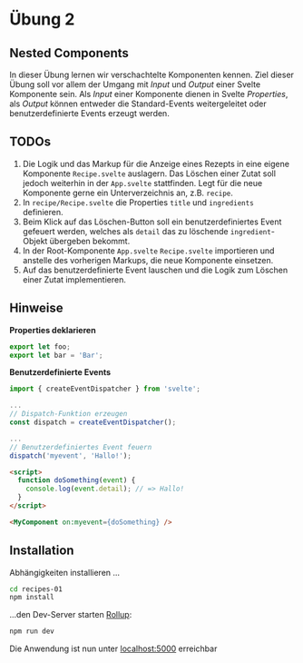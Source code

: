 # Übung 2
## Nested Components

In dieser Übung lernen wir verschachtelte Komponenten kennen. Ziel dieser Übung soll vor allem der Umgang mit *Input* und *Output* einer Svelte Komponente sein. Als *Input* einer Komponente dienen in Svelte *Properties*, als *Output* können entweder die Standard-Events weitergeleitet oder benutzerdefinierte Events erzeugt werden.

## TODOs

1. Die Logik und das Markup für die Anzeige eines Rezepts in eine eigene Komponente `Recipe.svelte` auslagern. Das Löschen einer Zutat soll jedoch weiterhin in der `App.svelte` stattfinden. Legt für die neue Komponente gerne ein Unterverzeichnis an, z.B. `recipe`. 
2. In `recipe/Recipe.svelte` die Properties `title` und `ingredients` definieren.
3. Beim Klick auf das Löschen-Button soll ein benutzerdefiniertes Event gefeuert werden, welches als `detail` das zu löschende `ingredient`-Objekt übergeben bekommt.    
4. In der Root-Komponente `App.svelte` `Recipe.svelte` importieren und anstelle des vorherigen Markups, die neue Komponente einsetzen.
5. Auf das benutzerdefinierte Event lauschen und die Logik zum Löschen einer Zutat implementieren. 
 
## Hinweise
**Properties deklarieren**
```javascript
export let foo;
export let bar = 'Bar'; 
```

**Benutzerdefinierte Events**

```javascript
import { createEventDispatcher } from 'svelte';

...
// Dispatch-Funktion erzeugen
const dispatch = createEventDispatcher();

...
// Benutzerdefiniertes Event feuern
dispatch('myevent', 'Hallo!');

```

```html
<script>
  function doSomething(event) {
    console.log(event.detail); // => Hallo!
  }
</script>

<MyComponent on:myevent={doSomething} />
```

## Installation
Abhängigkeiten installieren ...

```bash
cd recipes-01
npm install
```

...den Dev-Server starten [Rollup](https://rollupjs.org):

```bash
npm run dev
```

Die Anwendung ist nun unter [localhost:5000](http://localhost:5000) erreichbar
